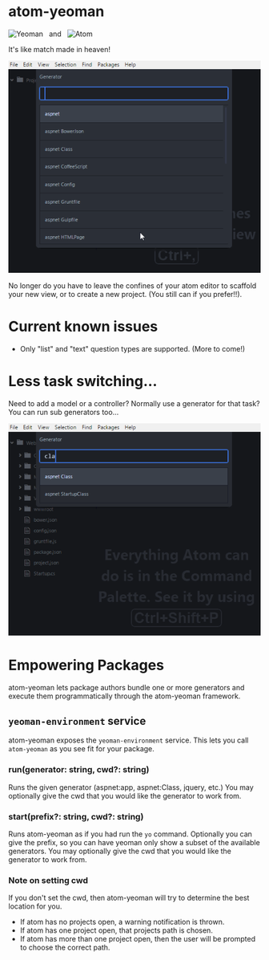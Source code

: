# atom-yeoman

![Yeoman](https://avatars2.githubusercontent.com/u/1714870?v=3&s=50) &nbsp; and &nbsp; ![Atom](https://atom.io/assets/logo-small-a4d7adc7a89f0730d70aadb5e0c35ccf.png)

It's like match made in heaven!

![In Action](atom-yeoman.gif)

No longer do you have to leave the confines of your atom editor to scaffold your new view, or to create a new project.  (You still can if you prefer!!).

# Current known issues
* Only "list" and "text" question types are supported.  (More to come!)

# Less task switching...
Need to add a model or a controller?  Normally use a generator for that task?   You can run sub generators too...

![In Action](atom-yeoman-sub.gif)

# Empowering Packages
atom-yeoman lets package authors bundle one or more generators and execute them programmatically through the atom-yeoman framework.

## `yeoman-environment` service
atom-yeoman exposes the `yeoman-environment` service.  This lets you call `atom-yeoman` as you see fit for your package.

### run(generator: string, cwd?: string)
Runs the given generator (aspnet:app, aspnet:Class, jquery, etc.)
You may optionally give the cwd that you would like the generator to work from.

### start(prefix?: string, cwd?: string)
Runs atom-yeoman as if you had run the `yo` command.
Optionally you can give the prefix, so you can have yeoman only show a subset of the available generators.
You may optionally give the cwd that you would like the generator to work from.

### Note on setting cwd
If you don't set the cwd, then atom-yeoman will try to determine the best location for you.

* If atom has no projects open, a warning notification is thrown.
* If atom has one project open, that projects path is chosen.
* If atom has more than one project open, then the user will be prompted to choose the correct path.

